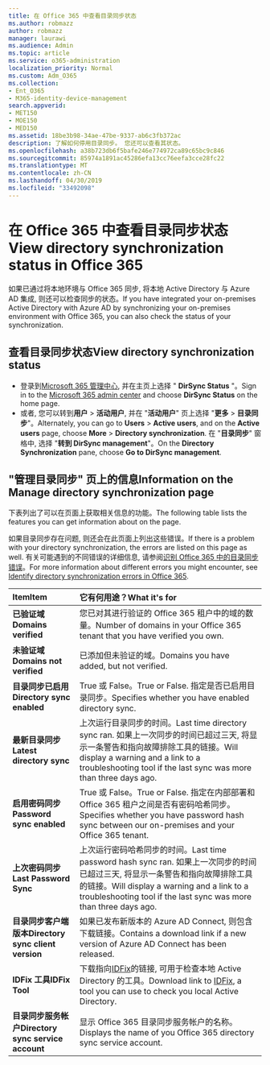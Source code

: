 ```yaml
---
title: 在 Office 365 中查看目录同步状态
ms.author: robmazz
author: robmazz
manager: laurawi
ms.audience: Admin
ms.topic: article
ms.service: o365-administration
localization_priority: Normal
ms.custom: Adm_O365
ms.collection:
- Ent_O365
- M365-identity-device-management
search.appverid:
- MET150
- MOE150
- MED150
ms.assetid: 18be3b98-34ae-47be-9337-ab6c3fb372ac
description: 了解如何停用目录同步。 您还可以查看其状态。
ms.openlocfilehash: a38b723db6f5bafe246e774972ca89c65bc9c846
ms.sourcegitcommit: 85974a1891ac45286efa13cc76eefa3cce28fc22
ms.translationtype: MT
ms.contentlocale: zh-CN
ms.lasthandoff: 04/30/2019
ms.locfileid: "33492098"
---
```

# <a name="view-directory-synchronization-status-in-office-365"></a><span data-ttu-id="e0b00-104">在 Office 365 中查看目录同步状态</span><span class="sxs-lookup"><span data-stu-id="e0b00-104">View directory synchronization status in Office 365</span></span>

<span data-ttu-id="e0b00-105">如果已通过将本地环境与 Office 365 同步, 将本地 Active Directory 与 Azure AD 集成, 则还可以检查同步的状态。</span><span class="sxs-lookup"><span data-stu-id="e0b00-105">If you have integrated your on-premises Active Directory with Azure AD by synchronizing your on-premises environment with Office 365, you can also check the status of your synchronization.</span></span>
  
## <a name="view-directory-synchronization-status"></a><span data-ttu-id="e0b00-106">查看目录同步状态</span><span class="sxs-lookup"><span data-stu-id="e0b00-106">View directory synchronization status</span></span>

- <span data-ttu-id="e0b00-107">登录到[Microsoft 365 管理中心](https://admin.microsoft.com), 并在主页上选择 " **DirSync Status** "。</span><span class="sxs-lookup"><span data-stu-id="e0b00-107">Sign in to the [Microsoft 365 admin center](https://admin.microsoft.com) and choose **DirSync Status** on the home page.</span></span>
- <span data-ttu-id="e0b00-108">或者, 您可以转到**用户** \> **活动用户**, 并在 "**活动用户**" 页上选择 "**更多** \> **目录同步**"。</span><span class="sxs-lookup"><span data-stu-id="e0b00-108">Alternately, you can go to **Users** \> **Active users**, and on the **Active users** page, choose **More** \> **Directory synchronization**.</span></span> <span data-ttu-id="e0b00-109">在 "**目录同步**" 窗格中, 选择 "**转到 DirSync management**"。</span><span class="sxs-lookup"><span data-stu-id="e0b00-109">On the **Directory Synchronization** pane, choose **Go to DirSync management**.</span></span>

## <a name="information-on-the-manage-directory-synchronization-page"></a><span data-ttu-id="e0b00-110">"管理目录同步" 页上的信息</span><span class="sxs-lookup"><span data-stu-id="e0b00-110">Information on the Manage directory synchronization page</span></span>

<span data-ttu-id="e0b00-111">下表列出了可以在页面上获取相关信息的功能。</span><span class="sxs-lookup"><span data-stu-id="e0b00-111">The following table lists the features you can get information about on the page.</span></span>
  
<span data-ttu-id="e0b00-112">如果目录同步存在问题, 则还会在此页面上列出这些错误。</span><span class="sxs-lookup"><span data-stu-id="e0b00-112">If there is a problem with your directory synchronization, the errors are listed on this page as well.</span></span> <span data-ttu-id="e0b00-113">有关可能遇到的不同错误的详细信息, 请参阅[识别 Office 365 中的目录同步错误](identify-directory-synchronization-errors.md)。</span><span class="sxs-lookup"><span data-stu-id="e0b00-113">For more information about different errors you might encounter, see [Identify directory synchronization errors in Office 365](identify-directory-synchronization-errors.md).</span></span>
  
|<span data-ttu-id="e0b00-114">**Item**</span><span class="sxs-lookup"><span data-stu-id="e0b00-114">**Item**</span></span>|<span data-ttu-id="e0b00-115">**它有何用途？**</span><span class="sxs-lookup"><span data-stu-id="e0b00-115">**What it's for**</span></span>|
|:-----|:-----|
|<span data-ttu-id="e0b00-116">**已验证域**</span><span class="sxs-lookup"><span data-stu-id="e0b00-116">**Domains verified**</span></span> | <span data-ttu-id="e0b00-117">您已对其进行验证的 Office 365 租户中的域的数量。</span><span class="sxs-lookup"><span data-stu-id="e0b00-117">Number of domains in your Office 365 tenant that you have verified you own.</span></span> |
|<span data-ttu-id="e0b00-118">**未验证域**</span><span class="sxs-lookup"><span data-stu-id="e0b00-118">**Domains not verified**</span></span> | <span data-ttu-id="e0b00-119">已添加但未验证的域。</span><span class="sxs-lookup"><span data-stu-id="e0b00-119">Domains you have added, but not verified.</span></span> |
|<span data-ttu-id="e0b00-120">**目录同步已启用**</span><span class="sxs-lookup"><span data-stu-id="e0b00-120">**Directory sync enabled**</span></span> |<span data-ttu-id="e0b00-121">True 或 False。</span><span class="sxs-lookup"><span data-stu-id="e0b00-121">True or False.</span></span> <span data-ttu-id="e0b00-122">指定是否已启用目录同步。</span><span class="sxs-lookup"><span data-stu-id="e0b00-122">Specifies whether you have enabled directory sync.</span></span> |
|<span data-ttu-id="e0b00-123">**最新目录同步**</span><span class="sxs-lookup"><span data-stu-id="e0b00-123">**Latest directory sync**</span></span> | <span data-ttu-id="e0b00-124">上次运行目录同步的时间。</span><span class="sxs-lookup"><span data-stu-id="e0b00-124">Last time directory sync ran.</span></span> <span data-ttu-id="e0b00-125">如果上一次同步的时间已超过三天, 将显示一条警告和指向故障排除工具的链接。</span><span class="sxs-lookup"><span data-stu-id="e0b00-125">Will display a warning and a link to a troubleshooting tool if the last sync was more than three days ago.</span></span> |
|<span data-ttu-id="e0b00-126">**启用密码同步**</span><span class="sxs-lookup"><span data-stu-id="e0b00-126">**Password sync enabled**</span></span> | <span data-ttu-id="e0b00-127">True 或 False。</span><span class="sxs-lookup"><span data-stu-id="e0b00-127">True or False.</span></span> <span data-ttu-id="e0b00-128">指定在内部部署和 Office 365 租户之间是否有密码哈希同步。</span><span class="sxs-lookup"><span data-stu-id="e0b00-128">Specifies whether you have password hash sync between our on-premises and your Office 365 tenant.</span></span> |
|<span data-ttu-id="e0b00-129">**上次密码同步**</span><span class="sxs-lookup"><span data-stu-id="e0b00-129">**Last Password Sync**</span></span> | <span data-ttu-id="e0b00-130">上次运行密码哈希同步的时间。</span><span class="sxs-lookup"><span data-stu-id="e0b00-130">Last time password hash sync ran.</span></span> <span data-ttu-id="e0b00-131">如果上一次同步的时间已超过三天, 将显示一条警告和指向故障排除工具的链接。</span><span class="sxs-lookup"><span data-stu-id="e0b00-131">Will display a warning and a link to a troubleshooting tool if the last sync was more than three days ago.</span></span> |
|<span data-ttu-id="e0b00-132">**目录同步客户端版本**</span><span class="sxs-lookup"><span data-stu-id="e0b00-132">**Directory sync client version**</span></span> | <span data-ttu-id="e0b00-133">如果已发布新版本的 Azure AD Connect, 则包含下载链接。</span><span class="sxs-lookup"><span data-stu-id="e0b00-133">Contains a download link if a new version of Azure AD Connect has been released.</span></span> |
|<span data-ttu-id="e0b00-134">**IDFix 工具**</span><span class="sxs-lookup"><span data-stu-id="e0b00-134">**IDFix Tool**</span></span> | <span data-ttu-id="e0b00-135">下载指向[IDFix](install-and-run-idfix.md)的链接, 可用于检查本地 Active Directory 的工具。</span><span class="sxs-lookup"><span data-stu-id="e0b00-135">Download link to [IDFix](install-and-run-idfix.md), a tool you can use to check you local Active Directory.</span></span> |
|<span data-ttu-id="e0b00-136">**目录同步服务帐户**</span><span class="sxs-lookup"><span data-stu-id="e0b00-136">**Directory sync service account**</span></span> | <span data-ttu-id="e0b00-137">显示 Office 365 目录同步服务帐户的名称。</span><span class="sxs-lookup"><span data-stu-id="e0b00-137">Displays the name of you Office 365 directory sync service account.</span></span> |
